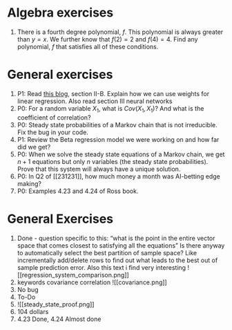 # Algebra exercises
1. There is a fourth degree polynomial, $f$. This polynomial is always greater than $y=x$. We further know that $f(2)=2$ and $f(4)=4$. Find any polynomial, $f$ that satisfies all of these conditions.

# General exercises
1. P1: Read [this blog](https://medium.com/towards-data-science/a-birds-eye-view-of-linear-algebra-systems-of-equations-linear-regression-and-neural-networks-fe5b88a57f66), section II-B. Explain how we can use weights for linear regression. Also read section III neural networks
2. P0: For a random variable $X_1$, what is $Cov(X_1,X_1)$? And what is the coefficient of correlation?
3. P0: Steady state probabilities of a Markov chain that is not irreducible. Fix the bug in your code.
4. P1: Review the Beta regression model we were working on and how far did we get?
5. P0: When we solve the steady state equations of a Markov chain, we get $n+1$ equations but only $n$ variables (the steady state probabilities). Prove that this system will always have a unique solution.
6. P0: In Q2 of [[231231]], how much money a month was AI-betting edge making?
7. P0: Examples 4.23 and 4.24 of Ross book.



# General Exercises

1. Done - question specific to this: “what is the point in the entire vector space that comes closest to satisfying all the equations” Is there anyway to automatically select the best partition of sample space? Like incrementally add/delete rows to find out what leads to the best out of sample prediction error. Also this text i find very interesting
	![[regression_system_comparison.png]]
2. keywords covariance correlation
![[covariance.png]]
4. No bug
5. To-Do
6. ![[steady_state_proof.png]]
7. 104 dollars
8. 4.23 Done, 4.24 Almost done
